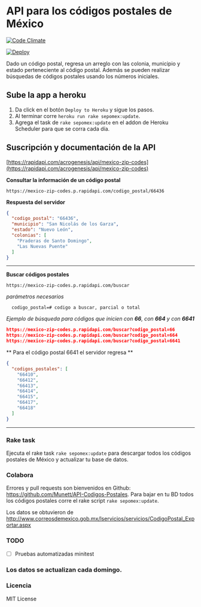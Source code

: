 # API para los códigos postales de México
[![Code Climate](https://codeclimate.com/github/Munett/API-Codigos-Postales/badges/gpa.svg)](https://codeclimate.com/github/Munett/API-Codigos-Postales)

[![Deploy](https://www.herokucdn.com/deploy/button.svg)](https://heroku.com/deploy)

Dado un código postal, regresa un arreglo con las colonia, municipio y estado perteneciente al código postal.
Además se pueden realizar búsquedas de códigos postales usando los números iniciales.

## Sube la app a heroku
1) Da click en el botón `Deploy to Heroku` y sigue los pasos.
2) Al terminar corre `heroku run rake sepomex:update`.
3) Agrega el task de `rake sepomex:update` en el addon de Heroku
Scheduler para que se corra cada día.

## Suscripción y documentación de la API 

[https://rapidapi.com/acrogenesis/api/mexico-zip-codes](https://rapidapi.com/acrogenesis/api/mexico-zip-codes)


**Consultar la información de un código postal**

```text
https://mexico-zip-codes.p.rapidapi.com/codigo_postal/66436
```

**Respuesta del servidor**
```json
{
  "codigo_postal": "66436",
  "municipio": "San Nicolás de los Garza",
  "estado": "Nuevo León",
  "colonias": [
    "Praderas de Santo Domingo",
    "Las Nuevas Puente"
  ]
}
```

---

**Buscar códigos postales**

```text
https://mexico-zip-codes.p.rapidapi.com/buscar
```

_parámetros necesarios_
```text
  codigo_postal=# codigo a buscar, parcial o total
```
_Ejemplo de búsqueda para códigos que inicien con **66**, con **664** y con **6641**_
```json
https://mexico-zip-codes.p.rapidapi.com/buscar?codigo_postal=66
https://mexico-zip-codes.p.rapidapi.com/buscar?codigo_postal=664
https://mexico-zip-codes.p.rapidapi.com/buscar?codigo_postal=6641
```

** Para el código postal 6641 el servidor regresa **
```json
{
  "codigos_postales": [
    "66410",
    "66412",
    "66413",
    "66414",
    "66415",
    "66417",
    "66418"
  ]
}
```

___

### Rake task
Ejecuta el rake task `rake sepomex:update` para descargar todos los códigos postales de México y actualizar tu base de datos.

### Colabora
Errores y pull requests son bienvenidos en Github: https://github.com/Munett/API-Codigos-Postales.
Para bajar en tu BD todos los códigos postales corre el rake script `rake sepomex:update`.

Los datos se obtuvieron de http://www.correosdemexico.gob.mx/lservicios/servicios/CodigoPostal_Exportar.aspx

### TODO
- [ ] Pruebas automatizadas minitest

### Los datos se actualizan cada domingo.

### Licencia
MIT License

